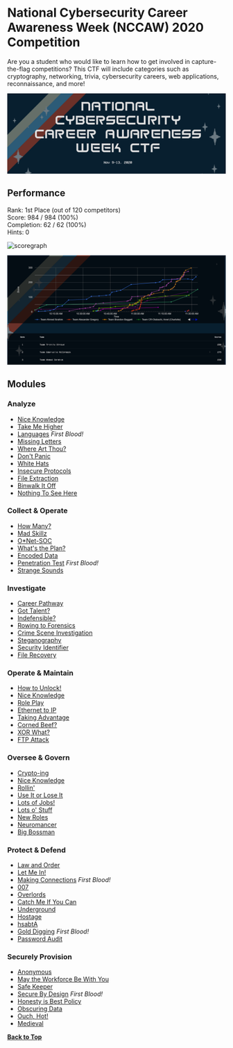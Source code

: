 # National Cybersecurity Career Awareness Week (NCCAW) 2020 Competition

Are you a student who would like to learn how to get involved in capture-the-flag competitions? This CTF will include categories such as cryptography, networking, trivia, cybersecurity careers, web applications, reconnaissance, and more!

![NCCAW Logo](NCCAW-2020-banner-ctf.png)

## Performance

Rank: 1st Place (out of 120 competitors)\
Score: 984 / 984 (100%)\
Completion: 62 / 62 (100%)\
Hints: 0

![scoregraph](scoregraph.png)

![Leaderboard](leaderboard.png)

## Modules

### Analyze
* [Nice Knowledge](Challenges/Analyze/1)
* [Take Me Higher](Challenges/Analyze/2)
* [Languages](Challenges/Analyze/3) *First Blood!*
* [Missing Letters](Challenges/Analyze/4)
* [Where Art Thou?](Challenges/Analyze/5)
* [Don't Panic](Challenges/Analyze/6)
* [White Hats](Challenges/Analyze/7)
* [Insecure Protocols](Challenges/Analyze/8)
* [File Extraction](Challenges/Analyze/9)
* [Binwalk It Off](Challenges/Analyze/10)
* [Nothing To See Here](Challenges/Analyze/11)

### Collect & Operate
* [How Many?](Challenges/Collect-And-Operate/1)
* [Mad Skillz](Challenges/Collect-And-Operate/2)
* [O*Net-SOC](Challenges/Collect-And-Operate/3)
* [What's the Plan?](Challenges/Collect-And-Operate/4)
* [Encoded Data](Challenges/Collect-And-Operate/5)
* [Penetration Test](Challenges/Collect-And-Operate/6) *First Blood!*
* [Strange Sounds](Challenges/Collect-And-Operate/7)

### Investigate
* [Career Pathway](Challenges/Investigate/1)
* [Got Talent?](Challenges/Investigate/2)
* [Indefensible?](Challenges/Investigate/3)
* [Rowing to Forensics](Challenges/Investigate/4)
* [Crime Scene Investigation](Challenges/Investigate/5)
* [Steganography](Challenges/Investigate/6)
* [Security Identifier](Challenges/Investigate/7)
* [File Recovery](Challenges/Investigate/8)

### Operate & Maintain
* [How to Unlock!](Challenges/Operate-And-Maintain/1)
* [Nice Knowledge](Challenges/Operate-And-Maintain/2)
* [Role Play](Challenges/Operate-And-Maintain/3)
* [Ethernet to IP](Challenges/Operate-And-Maintain/4)
* [Taking Advantage](Challenges/Operate-And-Maintain/5)
* [Corned Beef?](Challenges/Operate-And-Maintain/6)
* [XOR What?](Challenges/Operate-And-Maintain/7)
* [FTP Attack](Challenges/Operate-And-Maintain/8)

### Oversee & Govern
* [Crypto-ing](Challenges/Oversee-And-Govern/1)
* [Nice Knowledge](Challenges/Oversee-And-Govern/2)
* [Rollin'](Challenges/Oversee-And-Govern/3)
* [Use It or Lose It](Challenges/Oversee-And-Govern/4)
* [Lots of Jobs!](Challenges/Oversee-And-Govern/5)
* [Lots o' Stuff](Challenges/Oversee-And-Govern/6)
* [New Roles](Challenges/Oversee-And-Govern/7)
* [Neuromancer](Challenges/Oversee-And-Govern/8)
* [Big Bossman](Challenges/Oversee-And-Govern/9)

### Protect & Defend
* [Law and Order](Challenges/Protect-And-Defend/1)
* [Let Me In!](Challenges/Protect-And-Defend/2)
* [Making Connections](Challenges/Protect-And-Defend/3) *First Blood!*
* [007](Challenges/Protect-And-Defend/4)
* [Overlords](Challenges/Protect-And-Defend/5)
* [Catch Me If You Can](Challenges/Protect-And-Defend/6)
* [Underground](Challenges/Protect-And-Defend/7)
* [Hostage](Challenges/Protect-And-Defend/8)
* [hsabtA](Challenges/Protect-And-Defend/9)
* [Gold Digging](Challenges/Protect-And-Defend/10) *First Blood!*
* [Password Audit](Challenges/Protect-And-Defend/11)

### Securely Provision
* [Anonymous](Challenges/Securely-Provision/1)
* [May the Workforce Be With You](Challenges/Securely-Provision/2)
* [Safe Keeper](Challenges/Securely-Provision/3)
* [Secure By Design](Challenges/Securely-Provision/4) *First Blood!*
* [Honesty is Best Policy](Challenges/Securely-Provision/5)
* [Obscuring Data](Challenges/Securely-Provision/6)
* [Ouch, Hot!](Challenges/Securely-Provision/7)
* [Medieval](Challenges/Securely-Provision/8)

[**Back to Top**](#modules)